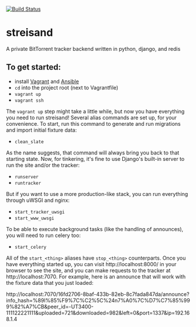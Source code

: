 [![Build Status](https://travis-ci.org/streisand/streisand.svg?branch=develop)](https://travis-ci.org/streisand/streisand)

streisand
=========

A private BitTorrent tracker backend written in python, django, and redis

To get started:
---------------

- install [Vagrant](https://www.vagrantup.com/) and [Ansible](http://docs.ansible.com/intro_installation.html)
- `cd` into the project root (next to Vagrantfile)
- `vagrant up`
- `vagrant ssh`

The `vagrant up` step might take a little while, but now you have everything you need to run
streisand!  Several alias commands are set up, for your convenience.  To start, run this command
to generate and run migrations and import initial fixture data:

- `clean_slate`

As the name suggests, that command will always bring you back to that starting state.  Now, for
tinkering, it's fine to use Django's built-in server to run the site and/or the tracker:

- `runserver`
- `runtracker`

But if you want to use a more production-like stack, you can run everything through uWSGI and
nginx:

- `start_tracker_uwsgi`
- `start_www_uwsgi`

To be able to execute background tasks (like the handling of announces), you will need to run
celery too:

- `start_celery`

All of the `start_<thing>` aliases have `stop_<thing>` counterparts.  Once you have everything
started up, you can visit http://localhost:8000/ in your browser to see the site, and you can
make requests to the tracker at http://localhost:7070.  For example, here is an announce
that will work with the fixture data that you just loaded:

http://localhost:7070/16fd2706-8baf-433b-82eb-8c7fada847da/announce?info_hash=%89I%85%F9%7C%C2%5C%24n7%A0%7C%D7%C7%85%999%82%A7%CB&peer_id=-UT3400-111122221111&uploaded=721&downloaded=982&left=0&port=1337&ip=192.168.1.4
